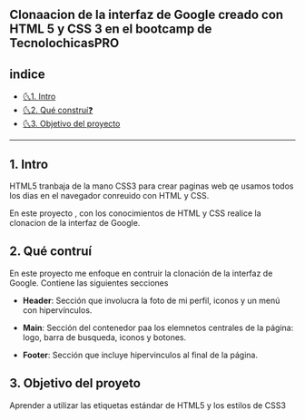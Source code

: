 ## Clonaacion de la interfaz de Google creado con HTML 5 y CSS 3 en el bootcamp de TecnolochicasPRO

##  indice 


* [🌜1. Intro](https://github.com/HuitzilMar/cloninterfazdegoogle#1-intro)
* [🌜2. Qué construí❓](https://github.com/HuitzilMar/cloninterfazdegoogle#2-qu%C3%A9-contru%C3%AD)
* [🌜3. Objetivo del proyecto](https://github.com/HuitzilMar/cloninterfazdegoogle#3-objetivo-del-proyeto)

****

## 1. Intro
HTML5 tranbaja de la mano CSS3 para crear paginas web qe usamos todos los dias en el navegador conreuido con HTML y CSS.

En este proyecto , con los conocimientos de HTML y CSS realice la clonacion de la interfaz de Google.

## 2. Qué contruí

En este proyecto me enfoque en contruir la clonación de la interfaz de Google.
Contiene las siguientes secciones

* **Header**: Sección que involucra la foto de mi perfil, iconos y un menú con hipervínculos.

* **Main**: Sección del contenedor paa los elemnetos centrales de la página: logo, barra de busqueda, iconos y botones.

* **Footer**: Sección que incluye hipervinculos al final de la página.

## 3. Objetivo del proyeto
Aprender a utilizar las etiquetas estándar de HTML5 y los estilos de CSS3
